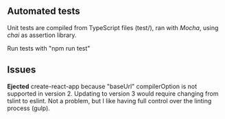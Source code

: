 

## Automated tests

Unit tests are compiled from TypeScript files (test/), ran with *Mocha*, using *chai* as assertion library.

Run tests with "npm run test"


## Issues

**Ejected** create-react-app because "baseUrl" compilerOption is not supported in version 2. Updating to version 3 would require changing from tslint to eslint. Not a problem, but I like having full control over the linting process (gulp).
